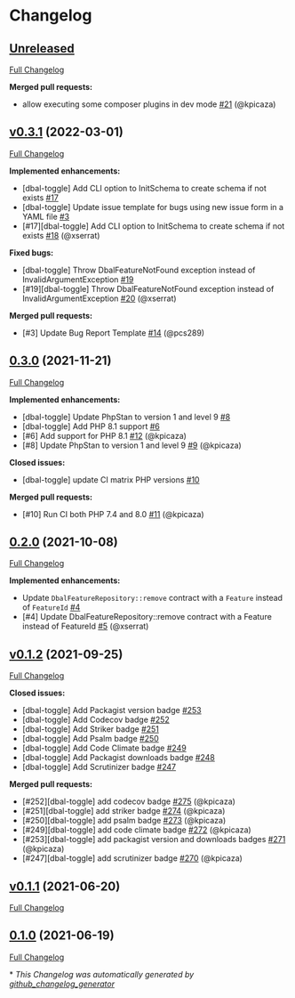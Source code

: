 # Changelog

## [Unreleased](https://github.com/pheature-flags/dbal-toggle/tree/HEAD)

[Full Changelog](https://github.com/pheature-flags/dbal-toggle/compare/v0.3.1...HEAD)

**Merged pull requests:**

- allow executing some composer plugins in dev mode [\#21](https://github.com/pheature-flags/dbal-toggle/pull/21) (@kpicaza)

## [v0.3.1](https://github.com/pheature-flags/dbal-toggle/tree/v0.3.1) (2022-03-01)

[Full Changelog](https://github.com/pheature-flags/dbal-toggle/compare/0.3.0...v0.3.1)

**Implemented enhancements:**

- \[dbal-toggle\] Add CLI option to InitSchema to create schema if not exists [\#17](https://github.com/pheature-flags/dbal-toggle/issues/17)
- \[dbal-toggle\] Update issue template for bugs using new issue form in a YAML file [\#3](https://github.com/pheature-flags/dbal-toggle/issues/3)
- \[\#17\]\[dbal-toggle\] Add CLI option to InitSchema to create schema if not exists [\#18](https://github.com/pheature-flags/dbal-toggle/pull/18) (@xserrat)

**Fixed bugs:**

- \[dbal-toggle\] Throw DbalFeatureNotFound exception instead of InvalidArgumentException [\#19](https://github.com/pheature-flags/dbal-toggle/issues/19)
- \[\#19\]\[dbal-toggle\] Throw DbalFeatureNotFound exception instead of InvalidArgumentException [\#20](https://github.com/pheature-flags/dbal-toggle/pull/20) (@xserrat)

**Merged pull requests:**

- \[\#3\] Update Bug Report Template [\#14](https://github.com/pheature-flags/dbal-toggle/pull/14) (@pcs289)

## [0.3.0](https://github.com/pheature-flags/dbal-toggle/tree/0.3.0) (2021-11-21)

[Full Changelog](https://github.com/pheature-flags/dbal-toggle/compare/0.2.0...0.3.0)

**Implemented enhancements:**

- \[dbal-toggle\] Update PhpStan to version 1 and level 9 [\#8](https://github.com/pheature-flags/dbal-toggle/issues/8)
- \[dbal-toggle\] Add PHP 8.1 support [\#6](https://github.com/pheature-flags/dbal-toggle/issues/6)
- \[\#6\] Add support for PHP 8.1 [\#12](https://github.com/pheature-flags/dbal-toggle/pull/12) (@kpicaza)
- \[\#8\] Update PhpStan to version 1 and level 9 [\#9](https://github.com/pheature-flags/dbal-toggle/pull/9) (@kpicaza)

**Closed issues:**

- \[dbal-toggle\] update CI matrix PHP versions [\#10](https://github.com/pheature-flags/dbal-toggle/issues/10)

**Merged pull requests:**

- \[\#10\] Run CI both PHP 7.4 and 8.0 [\#11](https://github.com/pheature-flags/dbal-toggle/pull/11) (@kpicaza)

## [0.2.0](https://github.com/pheature-flags/dbal-toggle/tree/0.2.0) (2021-10-08)

[Full Changelog](https://github.com/pheature-flags/dbal-toggle/compare/v0.1.2...0.2.0)

**Implemented enhancements:**

- Update `DbalFeatureRepository::remove` contract with a `Feature` instead of `FeatureId` [\#4](https://github.com/pheature-flags/dbal-toggle/issues/4)
- \[\#4\] Update DbalFeatureRepository::remove contract with a Feature instead of FeatureId [\#5](https://github.com/pheature-flags/dbal-toggle/pull/5) (@xserrat)

## [v0.1.2](https://github.com/pheature-flags/dbal-toggle/tree/v0.1.2) (2021-09-25)

[Full Changelog](https://github.com/pheature-flags/dbal-toggle/compare/v0.1.1...v0.1.2)

**Closed issues:**

- \[dbal-toggle\] Add Packagist version badge [\#253](https://github.com/pheature-flags/pheature-flags/issues/253)
- \[dbal-toggle\] Add Codecov badge [\#252](https://github.com/pheature-flags/pheature-flags/issues/252)
- \[dbal-toggle\] Add Striker badge [\#251](https://github.com/pheature-flags/pheature-flags/issues/251)
- \[dbal-toggle\] Add Psalm badge [\#250](https://github.com/pheature-flags/pheature-flags/issues/250)
- \[dbal-toggle\] Add Code Climate badge [\#249](https://github.com/pheature-flags/pheature-flags/issues/249)
- \[dbal-toggle\] Add Packagist downloads badge [\#248](https://github.com/pheature-flags/pheature-flags/issues/248)
- \[dbal-toggle\] Add Scrutinizer badge [\#247](https://github.com/pheature-flags/pheature-flags/issues/247)

**Merged pull requests:**

- \[\#252\]\[dbal-toggle\] add codecov badge [\#275](https://github.com/pheature-flags/pheature-flags/pull/275) (@kpicaza)
- \[\#251\]\[dbal-toggle\] add striker badge [\#274](https://github.com/pheature-flags/pheature-flags/pull/274) (@kpicaza)
- \[\#250\]\[dbal-toggle\] add psalm badge [\#273](https://github.com/pheature-flags/pheature-flags/pull/273) (@kpicaza)
- \[\#249\]\[dbal-toggle\] add code climate badge [\#272](https://github.com/pheature-flags/pheature-flags/pull/272) (@kpicaza)
- \[\#253\]\[dbal-toggle\] add packagist version and downloads badges [\#271](https://github.com/pheature-flags/pheature-flags/pull/271) (@kpicaza)
- \[\#247\]\[dbal-toggle\] add scrutinizer badge [\#270](https://github.com/pheature-flags/pheature-flags/pull/270) (@kpicaza)

## [v0.1.1](https://github.com/pheature-flags/dbal-toggle/tree/v0.1.1) (2021-06-20)

[Full Changelog](https://github.com/pheature-flags/dbal-toggle/compare/0.1.0...v0.1.1)

## [0.1.0](https://github.com/pheature-flags/dbal-toggle/tree/0.1.0) (2021-06-19)

[Full Changelog](https://github.com/pheature-flags/dbal-toggle/compare/2ffb3f5f713cafc343e7cb4030ccd9ed9644831f...0.1.0)



\* *This Changelog was automatically generated by [github_changelog_generator](https://github.com/github-changelog-generator/github-changelog-generator)*
